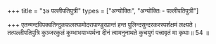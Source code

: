 +++
title = "३७ पल्लीपतिपुत्री"
types = ["अन्योक्तिः", "अन्योक्तिः - पल्लीपतिपुत्री"]

+++
एतन्मन्दविपक्वतिन्दुकफलश्यामोदरापाण्डुरप्रान्तं हन्त पुलिन्दसुन्दरकरस्पर्शक्षमं लक्ष्यते।  
तत्पल्लीपतिपुत्रि कुञ्जरकुलं कुम्भाभयाभ्यर्थना दीनं त्वामनुनाथते कुचयुगं पत्त्रावृतं मा कृथाः॥ 54 ॥  